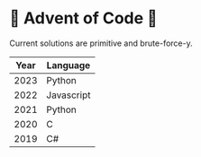 # 🎄 Advent of Code :gift:
Current solutions are primitive and brute-force-y.

|Year|Language  |
|----|----------|
|2023|Python    |
|2022|Javascript|
|2021|Python    |
|2020|C         |
|2019|C#        |
